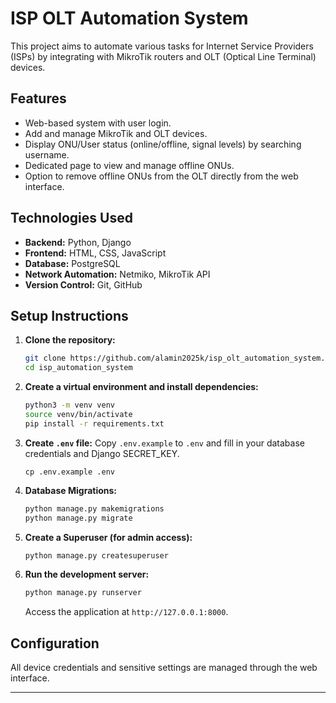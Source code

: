 # ISP OLT Automation System

This project aims to automate various tasks for Internet Service Providers (ISPs) by integrating with MikroTik routers and OLT (Optical Line Terminal) devices.

## Features

- Web-based system with user login.
- Add and manage MikroTik and OLT devices.
- Display ONU/User status (online/offline, signal levels) by searching username.
- Dedicated page to view and manage offline ONUs.
- Option to remove offline ONUs from the OLT directly from the web interface.

## Technologies Used

- **Backend:** Python, Django
- **Frontend:** HTML, CSS, JavaScript
- **Database:** PostgreSQL
- **Network Automation:** Netmiko, MikroTik API
- **Version Control:** Git, GitHub

## Setup Instructions

1.  **Clone the repository:**
    ```bash
    git clone https://github.com/alamin2025k/isp_olt_automation_system.git
    cd isp_automation_system
    ```
2.  **Create a virtual environment and install dependencies:**
    ```bash
    python3 -m venv venv
    source venv/bin/activate
    pip install -r requirements.txt
    ```
3.  **Create `.env` file:**
    Copy `.env.example` to `.env` and fill in your database credentials and Django SECRET_KEY.
    ```
    cp .env.example .env
    ```
4.  **Database Migrations:**
    ```bash
    python manage.py makemigrations
    python manage.py migrate
    ```
5.  **Create a Superuser (for admin access):**
    ```bash
    python manage.py createsuperuser
    ```
6.  **Run the development server:**
    ```bash
    python manage.py runserver
    ```
    Access the application at `http://127.0.0.1:8000`.

## Configuration

All device credentials and sensitive settings are managed through the web interface.

---

